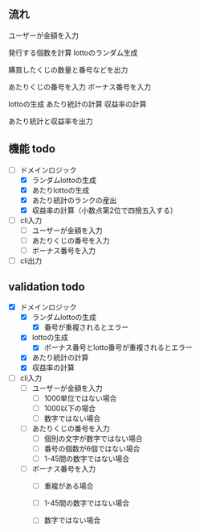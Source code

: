 ## 流れ

ユーザーが金額を入力

発行する個数を計算
lottoのランダム生成

購買したくじの数量と番号などを出力

あたりくじの番号を入力
ボーナス番号を入力

lottoの生成
あたり統計の計算
収益率の計算

あたり統計と収益率を出力

## 機能 todo

- [ ] ドメインロジック
  - [x] ランダムlottoの生成
  - [x] あたりlottoの生成
  - [x] あたり統計のランクの産出
  - [x] 収益率の計算（小数点第2位で四捨五入する）

- [ ] cli入力
  - [ ] ユーザーが金額を入力
  - [ ] あたりくじの番号を入力
  - [ ] ボーナス番号を入力
- [ ] cli出力

## validation todo

- [x] ドメインロジック
  - [x] ランダムlottoの生成
    - [x] 番号が重複されるとエラー
  - [x] lottoの生成
    - [x] ボーナス番号とlotto番号が重複されるとエラー
  - [x] あたり統計の計算
  - [x] 収益率の計算

- [ ] cli入力
  - [ ] ユーザーが金額を入力
    - [ ] 1000単位ではない場合
    - [ ] 1000以下の場合
    - [ ] 数字ではない場合
  - [ ] あたりくじの番号を入力
    - [ ] 個別の文字が数字ではない場合
    - [ ] 番号の個数が6個ではない場合
    - [ ] 1-45間の数字ではない場合
  - [ ] ボーナス番号を入力
    - [ ] 重複がある場合
    - [ ] 1-45間の数字ではない場合
    - [ ] 数字ではない場合

